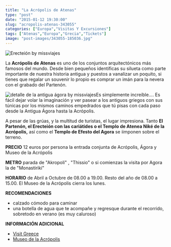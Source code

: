 ```yaml
---
title: "La Acrópolis de Atenas"
type: "post"
date: "2015-01-12 19:30:00"
slug: "acropolis-atenas-343055"
categories: ["Europa","Visitas Y Excursiones"]
tags: ["Atenas","Europa","Grecia","Tickets"]
image: "post-images/343055-185036.jpg"
---
```


 ![Erecteión by missviajes](post-images/343055-185036.jpg "Erecteión by missviajes")

 La **Acrópolis de Atenas** es uno de los conjuntos arquitectónicos más famosos del mundo. Desde bien pequeños identificas su silueta como parte importante de nuestra historia antigua y puestos a vanalizar un poquito, si tienes que regalar un souvenir lo propio es comprar un imán para la nevera con el grabado del Partenón.

 ![detalle de la antigua ágora by missviajes](post-images/343055-185035.jpg "detalle de la antigua ágora by missviajes")Es simplemente increíble.... Es fácil dejar volar la imaginación y ver pasear a los antiguos griegos con sus túnicas por los mismos caminos empedrados que tú pisas con cada paso desde la Antigua Ágora hasta la Acrópolis.

 A pesar de las grúas, y la multitud de turistas, el lugar impresiona. Tanto **El Partenón, el Erecteión con las cariátides o el Templo de Atenea Niké de la Acrópolis,** así como el **Templo de Efesto del Agora** se iimponen sobre el terreno.

 **PRECIO** 12 euros por persona la entrada conjunta de Acrópolis, Ágora y Museo de la Acrópolis

 **METRO**  parada de "Akropoli" , "Thissio" o si comienzas la visita por Agora la de "Monastiriki"

 **HORARIO** de Abril a Octubre de 08.00 a 19.00. Resto del año de 08.00 a 15.00. El Museo de la Acrópolis cierra los lunes.

 **RECOMENDACIONES**

- calzado cómodo para caminar
- una botella de agua que te acompañe y regresque durante el recorrido, sobretodo en verano (es muy caluroso)

 **INFORMACIÓN ADICIONAL**

- [ Visit Greece](http://www.visitgreece.gr/results.php?langID=6&search=arina)
- [Museo de la Acrópolis](http://www.theacropolismuseum.gr/?pname=Home&la=2)